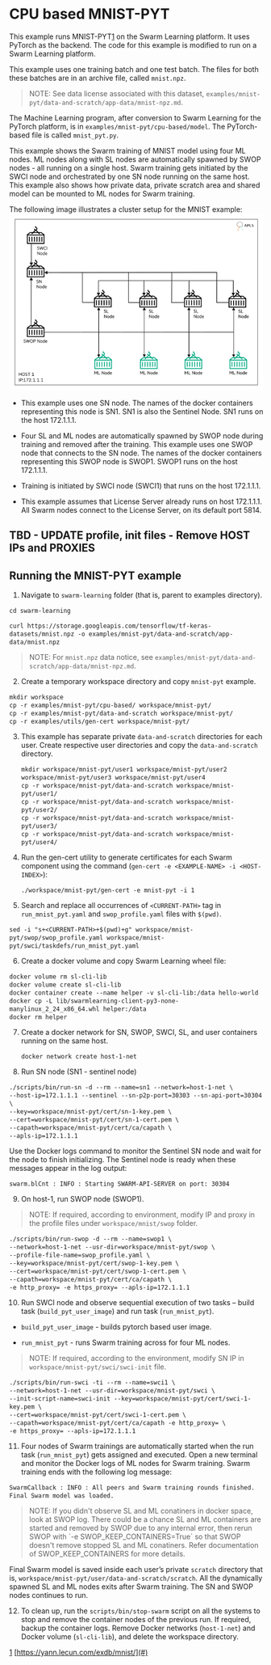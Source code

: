 # <a name="GUID-41298B6F-BF19-4873-A5AE-1DA0E1CFB358"/> CPU based MNIST-PYT

This example runs MNIST-PYT[1](#) on the Swarm Learning platform. It uses PyTorch as the backend. The code for this example is modified to run on a Swarm Learning platform.

This example uses one training batch and one test batch. The files for both these batches are in an archive file, called `mnist.npz`.

<blockquote>
    
NOTE: See data license associated with this dataset, <code>examples/mnist-pyt/data-and-scratch/app-data/mnist-npz.md</code>.

</blockquote>

The Machine Learning program, after conversion to Swarm Learning for the PyTorch platform, is in `examples/mnist-pyt/cpu-based/model`. The PyTorch-based file is called `mnist_pyt.py`.

This example shows the Swarm training of MNIST model using four ML nodes. ML nodes along with SL nodes are automatically spawned by SWOP nodes - all running on a single host. Swarm training gets initiated by the SWCI node and orchestrated by one SN node running on the same host. This example also shows how private data, private scratch area and shared model can be mounted to ML nodes for Swarm training.

The following image illustrates a cluster setup for the MNIST example:![Four nodes setup](/docs/User/GUID-BE2185B8-5C3B-4BD3-91FF-9ABC77D0720C-high.png)


-   This example uses one SN node. The names of the docker containers representing this node is SN1. SN1 is also the Sentinel Node. SN1 runs on the host 172.1.1.1.

-   Four SL and ML nodes are automatically spawned by SWOP node during training and removed after the training. This example uses one SWOP node that connects to the SN node. The names of the docker containers representing this SWOP node is SWOP1. SWOP1 runs on the host 172.1.1.1.

-   Training is initiated by SWCI node \(SWCI1\) that runs on the host 172.1.1.1.

-   This example assumes that License Server already runs on host 172.1.1.1. All Swarm nodes connect to the License Server, on its default port 5814.


## TBD - UPDATE profile, init files - Remove HOST IPs and PROXIES ##

## <a name="SECTION_G1M_4RZ_LSB"/> Running the MNIST-PYT example

1.  Navigate to `swarm-learning` folder (that is, parent to examples directory).

```
cd swarm-learning
```

```<a name="CODEBLOCK_R41_BZX_CTB"/> 
curl https://storage.googleapis.com/tensorflow/tf-keras-datasets/mnist.npz -o examples/mnist-pyt/data-and-scratch/app-data/mnist.npz
```

<blockquote>
    
NOTE: For `mnist.npz` data notice, see <code>examples/mnist-pyt/data-and-scratch/app-data/mnist-npz.md</code>.

</blockquote>

2.  Create a temporary workspace directory and copy `mnist-pyt` example.

```
mkdir workspace
cp -r examples/mnist-pyt/cpu-based/ workspace/mnist-pyt/
cp -r examples/mnist-pyt/data-and-scratch workspace/mnist-pyt/
cp -r examples/utils/gen-cert workspace/mnist-pyt/
```

3.  This example has separate private `data-and-scratch` directories for each user. Create respective user directories and copy the `data-and-scratch` directory.


    ```
    mkdir workspace/mnist-pyt/user1 workspace/mnist-pyt/user2 workspace/mnist-pyt/user3 workspace/mnist-pyt/user4
    cp -r workspace/mnist-pyt/data-and-scratch workspace/mnist-pyt/user1/
    cp -r workspace/mnist-pyt/data-and-scratch workspace/mnist-pyt/user2/
    cp -r workspace/mnist-pyt/data-and-scratch workspace/mnist-pyt/user3/
    cp -r workspace/mnist-pyt/data-and-scratch workspace/mnist-pyt/user4/
    ```

4.  Run the gen-cert utility to generate certificates for each Swarm component using the command (`gen-cert -e <EXAMPLE-NAME> -i <HOST-INDEX>`):


    ```
    ./workspace/mnist-pyt/gen-cert -e mnist-pyt -i 1
    ```


5.  Search and replace all occurrences of `<CURRENT-PATH>` tag in `run_mnist_pyt.yaml` and `swop_profile.yaml` files with `$(pwd)`.

```
sed -i "s+<CURRENT-PATH>+$(pwd)+g" workspace/mnist-pyt/swop/swop_profile.yaml workspace/mnist-pyt/swci/taskdefs/run_mnist_pyt.yaml

```

6.  Create a docker volume and copy Swarm Learning wheel file:

```
docker volume rm sl-cli-lib
docker volume create sl-cli-lib
docker container create --name helper -v sl-cli-lib:/data hello-world
docker cp -L lib/swarmlearning-client-py3-none-manylinux_2_24_x86_64.whl helper:/data
docker rm helper
```

7.  Create a docker network for SN, SWOP, SWCI, SL, and user containers running on the same host.

    ```
    docker network create host-1-net
    ```


8.  Run SN node (SN1 - sentinel node)

```
./scripts/bin/run-sn -d --rm --name=sn1 --network=host-1-net \
--host-ip=172.1.1.1 --sentinel --sn-p2p-port=30303 --sn-api-port=30304 \
--key=workspace/mnist-pyt/cert/sn-1-key.pem \
--cert=workspace/mnist-pyt/cert/sn-1-cert.pem \
--capath=workspace/mnist-pyt/cert/ca/capath \
--apls-ip=172.1.1.1
```

   Use the Docker logs command to monitor the Sentinel SN node and wait for the node to finish initializing. The Sentinel node is ready when these messages appear in the log output:

```
swarm.blCnt : INFO : Starting SWARM-API-SERVER on port: 30304
```


9. On host-1, run SWOP node \(SWOP1\).

<blockquote>
    
NOTE: If required, according to environment, modify IP and proxy in the profile files under <code>workspace/mnist/swop</code> folder.

</blockquote>

```
./scripts/bin/run-swop -d --rm --name=swop1 \
--network=host-1-net --usr-dir=workspace/mnist-pyt/swop \
--profile-file-name=swop_profile.yaml \
--key=workspace/mnist-pyt/cert/swop-1-key.pem \
--cert=workspace/mnist-pyt/cert/swop-1-cert.pem \
--capath=workspace/mnist-pyt/cert/ca/capath \
-e http_proxy= -e https_proxy= --apls-ip=172.1.1.1
```


10. Run SWCI node and observe sequential execution of two tasks – build task (`build_pyt_user_image`) and run task (`run_mnist_pyt`).

-   `build_pyt_user_image` - builds pytorch based user image.

-   `run_mnist_pyt` - runs Swarm training across for four ML nodes.

<blockquote>
   NOTE: If required, according to the environment, modify SN IP in <code>workspace/mnist-pyt/swci/swci-init</code> file.
</blockquote>

```
./scripts/bin/run-swci -ti --rm --name=swci1 \
--network=host-1-net --usr-dir=workspace/mnist-pyt/swci \
--init-script-name=swci-init --key=workspace/mnist-pyt/cert/swci-1-key.pem \
--cert=workspace/mnist-pyt/cert/swci-1-cert.pem \
--capath=workspace/mnist-pyt/cert/ca/capath -e http_proxy= \
-e https_proxy= --apls-ip=172.1.1.1
```

11. Four nodes of Swarm trainings are automatically started when the run task (`run_mnist_pyt`) gets assigned and executed. Open a new terminal and monitor the Docker logs of ML nodes for Swarm training. Swarm training ends with the following log message:

```
SwarmCallback : INFO : All peers and Swarm training rounds finished. Final Swarm model was loaded.
```

<blockquote>
   NOTE: If you didn't observe SL and ML conatiners in docker space, look at SWOP log. There could be a chance SL and ML containers are started and removed by SWOP due to any internal error, then rerun SWOP with `-e SWOP_KEEP_CONTAINERS=True` so that SWOP doesn't remove stopped SL and ML conatiners. Refer documentation of SWOP_KEEP_CONTAINERS for more details.
</blockquote>

   Final Swarm model is saved inside each user’s private `scratch` directory that is, `workspace/mnist-pyt/user/data-and-scratch/scratch`. All the dynamically spawned SL and ML nodes exits after Swarm training. The SN and SWOP nodes continues to run.

12. To clean up, run the `scripts/bin/stop-swarm` script on all the systems to stop and remove the container nodes of the previous run. If required, backup the container logs. Remove Docker networks (`host-1-net`) and Docker volume (`sl-cli-lib`), and delete the workspace directory.

     


[1](#) [https://yann.lecun.com/exdb/mnist/](#)

 

